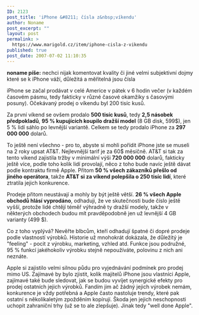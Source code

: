 ```yaml
---
ID: 2123
post_title: 'iPhone &#8211; čísla z&nbsp;víkendu'
author: Noname
post_excerpt: ""
layout: post
permalink: >
  https://www.marigold.cz/item/iphone-cisla-z-vikendu
published: true
post_date: 2007-07-02 11:10:35
---
```

<strong>noname píše:</strong> nechci nijak komentovat kvality či jiné velmi subjektivní dojmy které se k iPhone váží, důležitá a měřitelná jsou čísla

iPhone se začal prodávat v celé Americe v pátek v 6 hodin večer (v každém časovém pásmu, tedy fakticky v různé časové okamžiky s časovými posuny). Očekávaný prodej o víkendu byl 200 tisíc kusů.

Za první víkend se ovšem prodalo <strong>500 tisíc kusů</strong>, tedy <strong>2,5 násobek předpokladů</strong>, <strong>95 % kupujících koupilo dražší model</strong> (8 GB disk, 599$), jen 5 % lidí sáhlo po levnější variantě.  Celkem se tedy prodalo iPhone za <strong>297 000 000</strong> dolarů.

To ještě není všechno - pro to, abyste si mohli pořídit iPhone jste se museli na 2 roky upsat AT&T. Nejlevnější tarif je za 60$ měsíčně. AT&T si tak za tento víkend zajistila tržby v minimální výši <strong>720 000 000</strong> dolarů, fakticky ještě více, podle toho kolik lidí provolají, něco z toho bude navíc ještě dávat podle kontraktu firmě Apple. Přitom <strong>50 % všech zákazníků přešlo od jiného operátora</strong>, takže <strong>AT&T si za víkend polepšila o 250 tisíc lidí</strong>, které ztratila jejich konkurence.

Prodeje přitom neustávají a mohly by být ještě větší. <strong>26 % všech Apple obchodů hlásí vyprodáno</strong>, odhaduji, že ve skutečnosti bude číslo ještě vyšší, protože lidé chtějí téměř výhradně ty dražší modely, takže v některých obchodech budou mít pravděpodobně jen už levnější 4 GB varianty (499 $).

Co z toho vyplývá? Nevěřte blbcům, kteří odhadují špatné či dopré prodeje podle vlastností výrobků. Historie už mnohokrát dokázala, že důležitý je "feeling" - pocit z výrobku, marketing, vzhled atd. Funkce jsou podružné, 95 % funkcí jakéhokoliv výrobku stejně nepoužíváte, polovinu z nich ani neznáte.

Apple si zajistilo velmi silnou půdu pro vyjednávání podmínek pro prodej mimo US. Zajímavé by bylo zjistit, kolik majitelů iPhone jsou vlastníci Apple, zajímavé také bude sledovat, jak se budou vyvíjet synergické efekty pro prodej ostatních jejich výrobků. Fandím jim ač žádný jejich výrobek nemám, konkurence je vždy potřebná a Apple často nastoluje trendy, které pak ostatní s několikaletým zpožděním kopírují. Škoda jen jejich neschopnosti uchopit zahraniční trhy (už se to ale zlepšuje). Jinak tedy "well done Apple".